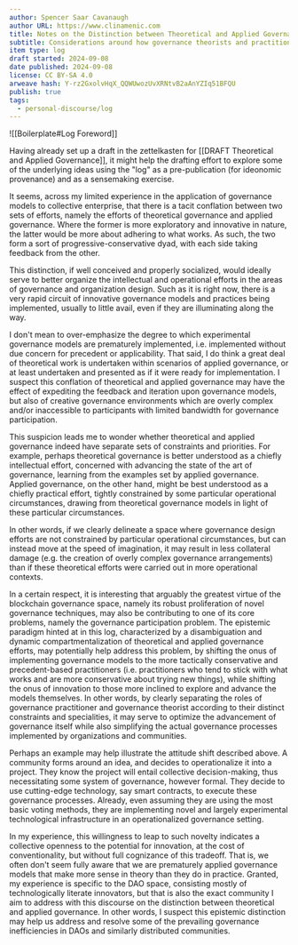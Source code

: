```yaml
---
author: Spencer Saar Cavanaugh
author URL: https://www.clinamenic.com
title: Notes on the Distinction between Theoretical and Applied Governance
subtitle: Considerations around how governance theorists and practitioners may require different skillsets.
item type: log
draft started: 2024-09-08
date published: 2024-09-08
license: CC BY-SA 4.0
arweave hash: Y-rz2GxolvHqX_QQWUwozUvXRNtvB2aAnYZIq51BFQU
publish: true
tags:
  - personal-discourse/log
---
```

![[Boilerplate#Log Foreword]]

Having already set up a draft in the zettelkasten for [[DRAFT Theoretical and Applied Governance]], it might help the drafting effort to explore some of the underlying ideas using the "log" as a pre-publication (for ideonomic provenance) and as a sensemaking exercise.

It seems, across my limited experience in the application of governance models to collective enterprise, that there is a tacit conflation between two sets of efforts, namely the efforts of theoretical governance and applied governance. Where the former is more exploratory and innovative in nature, the latter would be more about adhering to what works. As such, the two form a sort of progressive-conservative dyad, with each side taking feedback from the other.

This distinction, if well conceived and properly socialized, would ideally serve to better organize the intellectual and operational efforts in the areas of governance and organization design. Such as it is right now, there is a very rapid circuit of innovative governance models and practices being implemented, usually to little avail, even if they are illuminating along the way.

I don't mean to over-emphasize the degree to which experimental governance models are prematurely implemented, i.e. implemented without due concern for precedent or applicability. That said, I do think a great deal of theoretical work is undertaken within scenarios of applied governance, or at least undertaken and presented as if it were ready for implementation. I suspect this conflation of theoretical and applied governance may have the effect of expediting the feedback and iteration upon governance models, but also of creative governance environments which are overly complex and/or inaccessible to participants with limited bandwidth for governance participation.

This suspicion leads me to wonder whether theoretical and applied governance indeed have separate sets of constraints and priorities. For example, perhaps theoretical governance is better understood as a chiefly intellectual effort, concerned with advancing the state of the art of governance, learning from the examples set by applied governance. Applied governance, on the other hand, might be best understood as a chiefly practical effort, tightly constrained by some particular operational circumstances, drawing from theoretical governance models in light of these particular circumstances.

In other words, if we clearly delineate a space where governance design efforts are not constrained by particular operational circumstances, but can instead move at the speed of imagination, it may result in less collateral damage (e.g. the creation of overly complex governance arrangements) than if these theoretical efforts were carried out in more operational contexts.

In a certain respect, it is interesting that arguably the greatest virtue of the blockchain governance space, namely its robust proliferation of novel governance techniques, may also be contributing to one of its core problems, namely the governance participation problem. The epistemic paradigm hinted at in this log, characterized by a disambiguation and dynamic compartmentalization of theoretical and applied governance efforts, may potentially help address this problem, by shifting the onus of implementing governance models to the more tactically conservative and precedent-based practitioners (i.e. practitioners who tend to stick with what works and are more conservative about trying new things), while shifting the onus of innovation to those more inclined to explore and advance the models themselves. In other words, by clearly separating the roles of governance practitioner and governance theorist according to their distinct constraints and specialities, it may serve to optimize the advancement of governance itself while also simplifying the actual governance processes implemented by organizations and communities.

Perhaps an example may help illustrate the attitude shift described above. A community forms around an idea, and decides to operationalize it into a project. They know the project will entail collective decision-making, thus necessitating some system of governance, however formal. They decide to use cutting-edge technology, say smart contracts, to execute these governance processes. Already, even assuming they are using the most basic voting methods, they are implementing novel and largely experimental technological infrastructure in an operationalized governance setting.

In my experience, this willingness to leap to such novelty indicates a collective openness to the potential for innovation, at the cost of conventionality, but without full cognizance of this tradeoff. That is, we often don't seem fully aware that we are prematurely applied governance models that make more sense in theory than they do in practice. Granted, my experience is specific to the DAO space, consisting mostly of technologically literate innovators, but that is also the exact community I aim to address with this discourse on the distinction between theoretical and applied governance. In other words, I suspect this epistemic distinction may help us address and resolve some of the prevailing governance inefficiencies in DAOs and similarly distributed communities.
